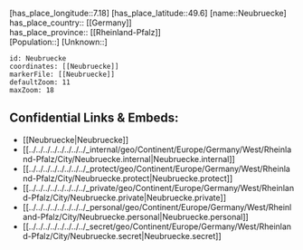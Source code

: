 ﻿---
location: [49.6,7.18] 
mapzoom: [7,12] 
mapmarker: city 
type: City
tags:
- geo/City


SpocWebEntityId: 32799
isDeleted: false
confidential: public

---
[has_place_longitude::7.18] 
[has_place_latitude::49.6] 
[name::Neubruecke] 
has_place_country:: [[Germany]]  
has_place_province:: [[Rheinland-Pfalz]]  
[Population::] 
[Unknown::] 


```leaflet
id: Neubruecke
coordinates: [[Neubruecke]] 
markerFile: [[Neubruecke]] 
defaultZoom: 11 
maxZoom: 18
```


## Confidential Links & Embeds: 
- [[Neubruecke|Neubruecke]]  
- [[../../../../../../../../_internal/geo/Continent/Europe/Germany/West/Rheinland-Pfalz/City/Neubruecke.internal|Neubruecke.internal]] 
- [[../../../../../../../../_protect/geo/Continent/Europe/Germany/West/Rheinland-Pfalz/City/Neubruecke.protect|Neubruecke.protect]] 
- [[../../../../../../../../_private/geo/Continent/Europe/Germany/West/Rheinland-Pfalz/City/Neubruecke.private|Neubruecke.private]] 
- [[../../../../../../../../_personal/geo/Continent/Europe/Germany/West/Rheinland-Pfalz/City/Neubruecke.personal|Neubruecke.personal]] 
- [[../../../../../../../../_secret/geo/Continent/Europe/Germany/West/Rheinland-Pfalz/City/Neubruecke.secret|Neubruecke.secret]] 
